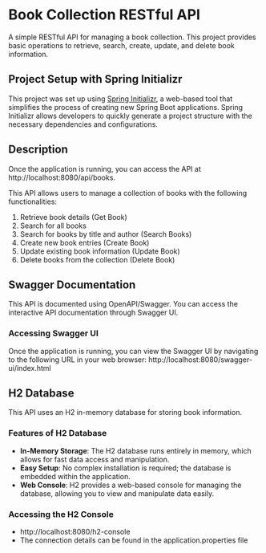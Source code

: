 # Book Collection RESTful API
A simple RESTful API for managing a book collection. This project provides basic operations to retrieve, search, create, update, and delete book information.

## Project Setup with Spring Initializr
This project was set up using [Spring Initializr](https://start.spring.io/), a web-based tool that simplifies the process of creating new Spring Boot applications. 
Spring Initializr allows developers to quickly generate a project structure with the necessary dependencies and configurations.

## Description
Once the application is running, you can access the API at http://localhost:8080/api/books.

This API allows users to manage a collection of books with the following functionalities:
1. Retrieve book details (Get Book)
2. Search for all books
3. Search for books by title and author (Search Books)
4. Create new book entries (Create Book)
5. Update existing book information (Update Book)
6. Delete books from the collection (Delete Book)

## Swagger Documentation
This API is documented using OpenAPI/Swagger. You can access the interactive API documentation through Swagger UI.

### Accessing Swagger UI
Once the application is running, you can view the Swagger UI by navigating to the following URL in your web browser: http://localhost:8080/swagger-ui/index.html

## H2 Database
This API uses an H2 in-memory database for storing book information.

### Features of H2 Database

- **In-Memory Storage**: The H2 database runs entirely in memory, which allows for fast data access and manipulation.
- **Easy Setup**: No complex installation is required; the database is embedded within the application.
- **Web Console**: H2 provides a web-based console for managing the database, allowing you to view and manipulate data easily.

### Accessing the H2 Console
- http://localhost:8080/h2-console
- The connection details can be found in the application.properties file




